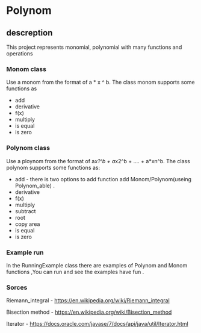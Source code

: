 

# Polynom

## descreption
This project represents monomial, polynomial with many functions and operations
### Monom class
Use a monom from the format of a * x ^ b.
The class monom supports some functions as
- add
- derivative
- f(x)
- multiply
- is equal
- is zero
### Polynom class
Use a ploynom from the format of a*x1^b + a*x2^b + .... + a*xn^b.
The class polynom supports some functions as:
- add - there is two options to add function add Monom/Polynom(useing Polynom_able) . 
- derivative 
- f(x)
- multiply 
- subtract 
- root
- copy area
- is equal 
- is zero
### Example run
In the RunningExample class there are examples of Polynom and Monom functions
,You can run and see the examples
have fun .
### Sorces
Riemann_integral  - https://en.wikipedia.org/wiki/Riemann_integral 

Bisection method - https://en.wikipedia.org/wiki/Bisection_method

Iterator - https://docs.oracle.com/javase/7/docs/api/java/util/Iterator.html

